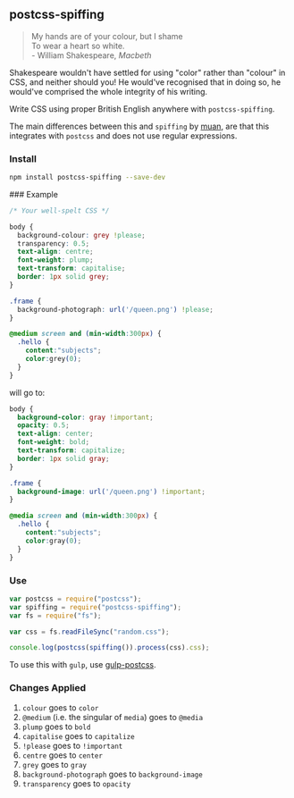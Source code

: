 postcss-spiffing
---
> My hands are of your colour, but I shame<br>
To wear a heart so white.<br>
\- William Shakespeare, *Macbeth*

Shakespeare wouldn't have settled for using "color" rather than "colour" in CSS, and neither should you! He would've recognised that in doing so, he would've comprised the whole integrity of his writing.

Write CSS using proper British English anywhere with `postcss-spiffing`.

The main differences between this and `spiffing` by [muan](https://github.com/muan), are that this integrates with `postcss` and does not use regular expressions.

### Install
```bash
npm install postcss-spiffing --save-dev
```

### Example
```css
/* Your well-spelt CSS */

body {
  background-colour: grey !please;
  transparency: 0.5;
  text-align: centre;
  font-weight: plump;
  text-transform: capitalise;
  border: 1px solid grey;
}

.frame {
  background-photograph: url('/queen.png') !please;
}

@medium screen and (min-width:300px) {
  .hello {
    content:"subjects";
    color:grey(0);
  }
}
```

will go to:

```css
body {
  background-color: gray !important;
  opacity: 0.5;
  text-align: center;
  font-weight: bold;
  text-transform: capitalize;
  border: 1px solid gray;
}

.frame {
  background-image: url('/queen.png') !important;
}

@media screen and (min-width:300px) {
  .hello {
    content:"subjects";
    color:gray(0);
  }
}
```

### Use
```js
var postcss = require("postcss");
var spiffing = require("postcss-spiffing");
var fs = require("fs");

var css = fs.readFileSync("random.css");

console.log(postcss(spiffing()).process(css).css);
```

To use this with `gulp`, use [gulp-postcss](https://github.com/w0rm/gulp-postcss).

### Changes Applied
1. `colour` goes to `color`
2. `@medium` (i.e. the singular of `media`) goes to `@media`
3. `plump` goes to `bold`
4. `capitalise` goes to `capitalize`
5. `!please` goes to `!important`
6. `centre` goes to `center`
7. `grey` goes to `gray`
8. `background-photograph` goes to `background-image`
9. `transparency` goes to `opacity`
